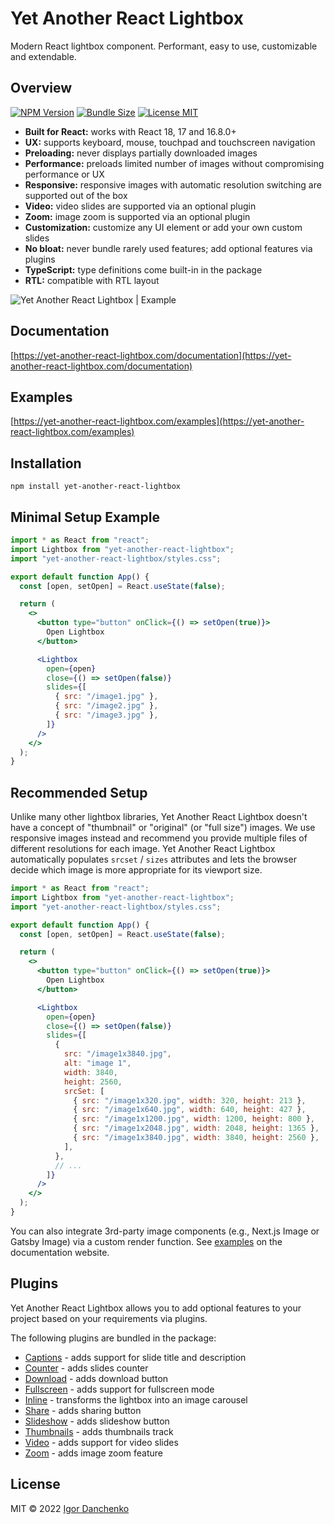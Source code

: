 # Yet Another React Lightbox

Modern React lightbox component. Performant, easy to use, customizable and
extendable.

## Overview

[![NPM Version](https://img.shields.io/npm/v/yet-another-react-lightbox?color=blue)](https://www.npmjs.com/package/yet-another-react-lightbox)
[![Bundle Size](https://img.shields.io/bundlephobia/minzip/yet-another-react-lightbox?color=blue)](https://bundlephobia.com/package/yet-another-react-lightbox)
[![License MIT](https://img.shields.io/npm/l/yet-another-react-lightbox?color=blue)](https://github.com/igordanchenko/yet-another-react-lightbox/blob/main/LICENSE)

- **Built for React:** works with React 18, 17 and 16.8.0+
- **UX:** supports keyboard, mouse, touchpad and touchscreen navigation
- **Preloading:** never displays partially downloaded images
- **Performance:** preloads limited number of images without compromising
  performance or UX
- **Responsive:** responsive images with automatic resolution switching are
  supported out of the box
- **Video:** video slides are supported via an optional plugin
- **Zoom:** image zoom is supported via an optional plugin
- **Customization:** customize any UI element or add your own custom slides
- **No bloat:** never bundle rarely used features; add optional features via
  plugins
- **TypeScript:** type definitions come built-in in the package
- **RTL:** compatible with RTL layout

![Yet Another React Lightbox | Example](https://yet-another-react-lightbox.com/images/example.jpg)

## Documentation

[https://yet-another-react-lightbox.com/documentation](https://yet-another-react-lightbox.com/documentation)

## Examples

[https://yet-another-react-lightbox.com/examples](https://yet-another-react-lightbox.com/examples)

## Installation

```shell
npm install yet-another-react-lightbox
```

## Minimal Setup Example

```jsx
import * as React from "react";
import Lightbox from "yet-another-react-lightbox";
import "yet-another-react-lightbox/styles.css";

export default function App() {
  const [open, setOpen] = React.useState(false);

  return (
    <>
      <button type="button" onClick={() => setOpen(true)}>
        Open Lightbox
      </button>

      <Lightbox
        open={open}
        close={() => setOpen(false)}
        slides={[
          { src: "/image1.jpg" },
          { src: "/image2.jpg" },
          { src: "/image3.jpg" },
        ]}
      />
    </>
  );
}
```

## Recommended Setup

Unlike many other lightbox libraries, Yet Another React Lightbox doesn't have a
concept of "thumbnail" or "original" (or "full size") images. We use responsive
images instead and recommend you provide multiple files of different resolutions
for each image. Yet Another React Lightbox automatically populates `srcset` /
`sizes` attributes and lets the browser decide which image is more appropriate
for its viewport size.

```jsx
import * as React from "react";
import Lightbox from "yet-another-react-lightbox";
import "yet-another-react-lightbox/styles.css";

export default function App() {
  const [open, setOpen] = React.useState(false);

  return (
    <>
      <button type="button" onClick={() => setOpen(true)}>
        Open Lightbox
      </button>

      <Lightbox
        open={open}
        close={() => setOpen(false)}
        slides={[
          {
            src: "/image1x3840.jpg",
            alt: "image 1",
            width: 3840,
            height: 2560,
            srcSet: [
              { src: "/image1x320.jpg", width: 320, height: 213 },
              { src: "/image1x640.jpg", width: 640, height: 427 },
              { src: "/image1x1200.jpg", width: 1200, height: 800 },
              { src: "/image1x2048.jpg", width: 2048, height: 1365 },
              { src: "/image1x3840.jpg", width: 3840, height: 2560 },
            ],
          },
          // ...
        ]}
      />
    </>
  );
}
```

You can also integrate 3rd-party image components (e.g., Next.js Image or Gatsby
Image) via a custom render function. See
[examples](https://yet-another-react-lightbox.com/examples) on the documentation
website.

## Plugins

Yet Another React Lightbox allows you to add optional features to your project
based on your requirements via plugins.

The following plugins are bundled in the package:

- [Captions](https://yet-another-react-lightbox.com/plugins/captions) - adds
  support for slide title and description
- [Counter](https://yet-another-react-lightbox.com/plugins/counter) - adds
  slides counter
- [Download](https://yet-another-react-lightbox.com/plugins/download) - adds
  download button
- [Fullscreen](https://yet-another-react-lightbox.com/plugins/fullscreen) - adds
  support for fullscreen mode
- [Inline](https://yet-another-react-lightbox.com/plugins/inline) - transforms
  the lightbox into an image carousel
- [Share](https://yet-another-react-lightbox.com/plugins/share) - adds sharing
  button
- [Slideshow](https://yet-another-react-lightbox.com/plugins/slideshow) - adds
  slideshow button
- [Thumbnails](https://yet-another-react-lightbox.com/plugins/thumbnails) - adds
  thumbnails track
- [Video](https://yet-another-react-lightbox.com/plugins/video) - adds support
  for video slides
- [Zoom](https://yet-another-react-lightbox.com/plugins/zoom) - adds image zoom
  feature

## License

MIT © 2022 [Igor Danchenko](https://github.com/igordanchenko)
